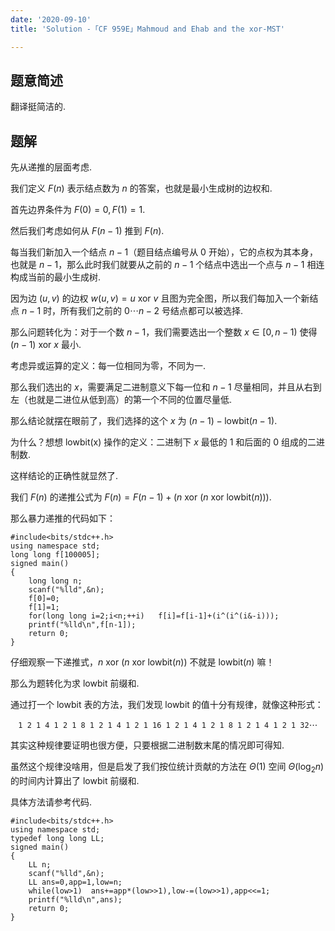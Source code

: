 ```yaml
---
date: '2020-09-10'
title: 'Solution -「CF 959E」Mahmoud and Ehab and the xor-MST'

---
```


##  题意简述

翻译挺简洁的.

## 题解

先从递推的层面考虑.

我们定义 $F(n)$ 表示结点数为 $n$ 的答案，也就是最小生成树的边权和.

首先边界条件为 $F(0)=0,F(1)=1$.

然后我们考虑如何从 $F(n-1)$ 推到 $F(n)$.

每当我们新加入一个结点 $n-1$（题目结点编号从 0 开始），它的点权为其本身，也就是 $n-1$，那么此时我们就要从之前的 $n-1$ 个结点中选出一个点与 $n-1$ 相连构成当前的最小生成树.

因为边 $(u,v)$ 的边权 $w(u,v)=u\ \mathrm{xor}\ v$ 且图为完全图，所以我们每加入一个新结点 $n-1$ 时，所有我们之前的 $0\cdots n-2$ 号结点都可以被选择.

那么问题转化为：对于一个数 $n-1$，我们需要选出一个整数 $x\in[0,n-1)$ 使得 $(n-1)\ \mathrm{xor}\ x$ 最小.

考虑异或运算的定义：每一位相同为零，不同为一.

那么我们选出的 $x$，需要满足二进制意义下每一位和 $n-1$ 尽量相同，并且从右到左（也就是二进位从低到高）的第一个不同的位置尽量低.

那么结论就摆在眼前了，我们选择的这个 $x$ 为 $(n-1)-\mathrm{lowbit}(n-1)$.

为什么？想想 $\mathrm{lowbit(x)}$ 操作的定义：二进制下 $x$ 最低的 1 和后面的 0 组成的二进制数.

这样结论的正确性就显然了.

我们 $F(n)$ 的递推公式为 $F(n)=F(n-1)+(n\ \mathrm{xor}\ (n\ \mathrm{xor}\ \mathrm{lowbit}(n)))$.

那么暴力递推的代码如下：

```cpp[class="line-numbers"]
#include<bits/stdc++.h>
using namespace std;
long long f[100005];
signed main()
{
    long long n;
    scanf("%lld",&n);
    f[0]=0;
    f[1]=1;
    for(long long i=2;i<n;++i)   f[i]=f[i-1]+(i^(i^(i&-i)));
    printf("%lld\n",f[n-1]);
    return 0;
}
```

仔细观察一下递推式，$n\ \mathrm{xor}\ (n\ \mathrm{xor}\ \mathrm{lowbit}(n))$ 不就是 $\mathrm{lowbit}(n)$ 嘛！

那么为题转化为求 $\mathrm{lowbit}$ 前缀和.

通过打一个 $\mathrm{lowbit}$ 表的方法，我们发现 $\mathrm{lowbit}$ 的值十分有规律，就像这种形式：

$$
\texttt{1 2 1 4 1 2 1 8 1 2 1 4 1 2 1 16 1 2 1 4 1 2 1 8 1 2 1 4 1 2 1 32}\cdots
$$

其实这种规律要证明也很方便，只要根据二进制数末尾的情况即可得知.

虽然这个规律没啥用，但是启发了我们按位统计贡献的方法在 $\Theta(1)$ 空间 $\Theta(\log_{2}n)$ 的时间内计算出了 $\mathrm{lowbit}$ 前缀和.

具体方法请参考代码.

```cpp[class="line-numbers"]
#include<bits/stdc++.h>
using namespace std;
typedef long long LL;
signed main()
{
    LL n;
    scanf("%lld",&n);
    LL ans=0,app=1,low=n;
    while(low>1)  ans+=app*(low>>1),low-=(low>>1),app<<=1;
    printf("%lld\n",ans);
    return 0;
}
```